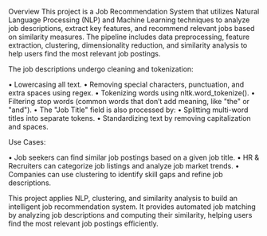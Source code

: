 Overview
This project is a Job Recommendation System that utilizes Natural Language Processing (NLP) and Machine Learning techniques to analyze job descriptions, extract key features, and recommend relevant jobs based on similarity measures. The pipeline includes data preprocessing, feature extraction, clustering, dimensionality reduction, and similarity analysis to help users find the most relevant job postings.

The job descriptions undergo cleaning and tokenization:

• Lowercasing all text.
• Removing special characters, punctuation, and extra spaces using regex.
• Tokenizing words using nltk.word_tokenize().
• Filtering stop words (common words that don’t add meaning, like "the" or "and").
• The "Job Title" field is also processed by:
• Splitting multi-word titles into separate tokens.
• Standardizing text by removing capitalization and spaces.

Use Cases:

• Job seekers can find similar job postings based on a given job title.
• HR & Recruiters can categorize job listings and analyze job market trends.
• Companies can use clustering to identify skill gaps and refine job descriptions.

This project applies NLP, clustering, and similarity analysis to build an intelligent job recommendation system. It provides automated job matching by analyzing job descriptions and computing their similarity, helping users find the most relevant job postings efficiently.
